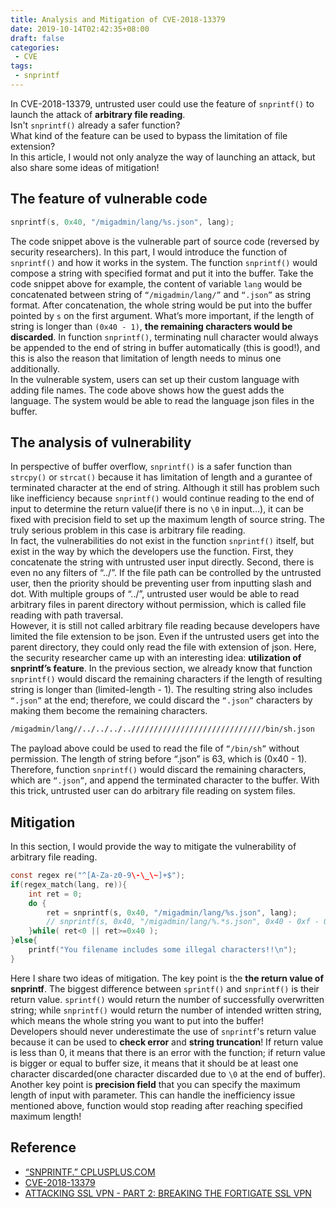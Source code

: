 ```yaml
---
title: Analysis and Mitigation of CVE-2018-13379
date: 2019-10-14T02:42:35+08:00
draft: false
categories:
 - CVE
tags:
 - snprintf     
---
```


In CVE-2018-13379, untrusted user could use the feature of `snprintf()` to launch the attack of **arbitrary file reading**.  
Isn't `snprintf()` already a safer function?  
What kind of the feature can be used to bypass the limitation of file extension?  
In this article, I would not only analyze the way of launching an attack, but also share some ideas of mitigation!<!--more-->  

## The feature of vulnerable code
```c
snprintf(s, 0x40, "/migadmin/lang/%s.json", lang);
```  
The code snippet above is the vulnerable part of source code (reversed by security researchers). In this part, I would introduce the function of `snprintf()` and how it works in the system. The function `snprintf()` would compose a string with specified format and put it into the buffer. Take the code snippet above for example, the content of variable `lang` would be concatenated between string of `“/migadmin/lang/”` and `“.json”` as string format. After concatenation, the whole string would be put into the buffer pointed by `s` on the first argument. What’s more important, if the length of string is longer than `(0x40 - 1)`, **the remaining characters would be discarded**. In function `snprintf()`, terminating null character would always be appended to the end of string in buffer automatically (this is good!), and this is also the reason that limitation of length needs to minus one additionally.  
In the vulnerable system, users can set up their custom language with adding file names. The code above shows how the guest adds the language. The system would be able to read the language json files in the buffer.

## The analysis of vulnerability
In perspective of buffer overflow, `snprintf()` is a safer function than `strcpy()` or `strcat()` because it has limitation of length and a gurantee of terminated character at the end of string. Although it still has problem such like inefficiency because `snprintf()` would continue reading to the end of input to determine the return value(if there is no `\0` in input...), it can be fixed with precision field to set up the maximum length of source string. The truly serious problem in this case is arbitrary file reading.  
In fact, the vulnerabilities do not exist in the function `snprintf()` itself, but exist in the way by which the developers use the function. First, they concatenate the string with untrusted user input directly. Second, there is even no any filters of “../”. If the file path can be controlled by the untrusted user, then the priority should be preventing user from inputting slash and dot. With multiple groups of “../”, untrusted user would be able to read arbitrary files in parent directory without permission, which is called file reading with path traversal.  
However, it is still not called arbitrary file reading because developers have limited the file extension to be json. Even if the untrusted users get into the parent directory, they could only read the file with extension of json. Here, the security researcher came up with an interesting idea: **utilization of snprintf’s feature**. In the previous section, we already know that function `snprintf()` would discard the remaining characters if the length of resulting string is longer than (limited-length - 1). The resulting string also includes `“.json”` at the end; therefore, we could discard the `“.json”` characters by making them become the remaining characters.  
```sh
/migadmin/lang//../../../..//////////////////////////////bin/sh.json
```  
The payload above could be used to read the file of `“/bin/sh”` without permission. The length of string before “.json” is 63, which is (0x40 - 1). Therefore, function `snprintf()` would discard the remaining characters, which are `“.json”`, and append the terminated character to the buffer. With this trick, untrusted user can do arbitrary file reading on system files.  

## Mitigation
In this section, I would provide the way to mitigate the vulnerability of arbitrary file reading.  
```c
const regex re("^[A-Za-z0-9\-\_\~]+$");
if(regex_match(lang, re)){
    int ret = 0;
    do {
        ret = snprintf(s, 0x40, "/migadmin/lang/%s.json", lang);
        // snprintf(s, 0x40, "/migadmin/lang/%.*s.json", 0x40 - 0xf - 0x5 - 0x1, lang);
    }while( ret<0 || ret>=0x40 );
}else{
    printf("You filename includes some illegal characters!!\n");
}
```  
Here I share two ideas of mitigation. The key point is the **the return value of snprintf**. The biggest difference between `sprintf()` and `snprintf()` is their return value. `sprintf()` would return the number of successfully overwritten string; while `snprintf()` would return the number of intended written string, which means the whole string you want to put into the buffer!  
Developers should never underestimate the use of `snprintf`'s return value because it can be used to **check error** and **string truncation**! If return value is less than 0, it means that there is an error with the function; if return value is bigger or equal to buffer size, it means that it should be at least one character discarded(one character discarded due to `\0` at the end of buffer).  
Another key point is **precision field** that you can specify the maximum length of input with parameter. This can handle the inefficiency issue mentioned above, function would stop reading after reaching specified maximum length!

## Reference
* [“SNPRINTF.” CPLUSPLUS.COM](http://www.cplusplus.com/reference/cstdio/snprintf/)
* [CVE-2018-13379](https://cve.mitre.org/cgi-bin/cvename.cgi?name=cve-2018-13379)  
* [ATTACKING SSL VPN - PART 2: BREAKING THE FORTIGATE SSL VPN](http://blog.orange.tw/2019/08/attacking-ssl-vpn-part-2-breaking-the-fortigate-ssl-vpn.html)